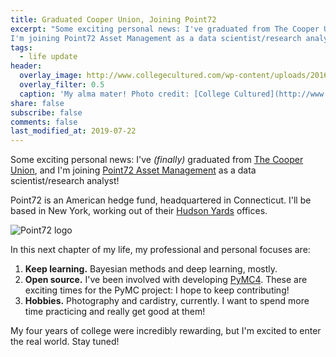 ```yaml
---
title: Graduated Cooper Union, Joining Point72
excerpt: "Some exciting personal news: I've graduated from The Cooper Union and
I'm joining Point72 Asset Management as a data scientist/research analyst!"
tags:
  - life update
header:
  overlay_image: http://www.collegecultured.com/wp-content/uploads/2016/01/My-Experience-at-The-Cooper-Union.jpg
  overlay_filter: 0.5
  caption: 'My alma mater! Photo credit: [College Cultured](http://www.collegecultured.com/2016/01/10/my-experience-at-the-cooper-union)'
share: false
subscribe: false
comments: false
last_modified_at: 2019-07-22
---
```


Some exciting personal news: I've _(finally)_ graduated from [The Cooper
Union](http://cooper.edu/welcome), and I'm joining [Point72 Asset
Management](https://www.point72.com/) as a data scientist/research analyst!

Point72 is an American hedge fund, headquartered in Connecticut. I'll be based
in New York, working out of their [Hudson
Yards](https://www.hudsonyardsnewyork.com/work/55-hudson-yards) offices.

![Point72 logo](https://www.point72.com/wp-content/uploads/2017/03/point72-recropped.png)

In this next chapter of my life, my professional and personal focuses are:

1. **Keep learning.** Bayesian methods and deep learning, mostly.
1. **Open source.** I've been involved with developing
   [PyMC4](https://github.com/pymc-devs/pymc4). These are exciting times for the
   PyMC project: I hope to keep contributing!
1. **Hobbies.** Photography and cardistry, currently. I want to spend more time
   practicing and really get good at them!

My four years of college were incredibly rewarding, but I'm excited to enter the
real world. Stay tuned!
